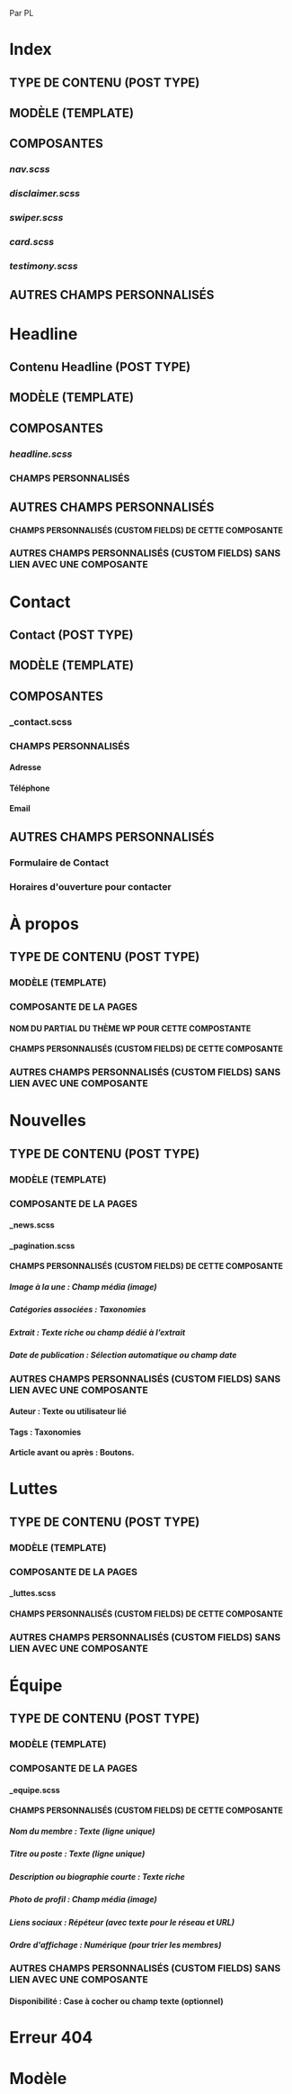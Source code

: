 Par PL

# Index

## TYPE DE CONTENU (POST TYPE)

## MODÈLE (TEMPLATE)

## COMPOSANTES
### _nav.scss_
### _disclaimer.scss_
### _swiper.scss_
### _card.scss_
### _testimony.scss_


## AUTRES CHAMPS PERSONNALISÉS

# Headline
## Contenu Headline (POST TYPE)

## MODÈLE (TEMPLATE)

## COMPOSANTES
### _headline.scss_

### CHAMPS PERSONNALISÉS


## AUTRES CHAMPS PERSONNALISÉS

#### CHAMPS PERSONNALISÉS (CUSTOM FIELDS) DE CETTE COMPOSANTE

### AUTRES CHAMPS PERSONNALISÉS (CUSTOM FIELDS) SANS LIEN AVEC UNE COMPOSANTE
# Contact
## Contact (POST TYPE)

## MODÈLE (TEMPLATE)

## COMPOSANTES
### _contact.scss
### CHAMPS PERSONNALISÉS
#### Adresse 
#### Téléphone
#### Email

## AUTRES CHAMPS PERSONNALISÉS
### Formulaire de Contact
###  Horaires d'ouverture pour contacter

# À propos
## TYPE DE CONTENU (POST TYPE)

### MODÈLE (TEMPLATE)

### COMPOSANTE DE LA PAGES
#### NOM DU PARTIAL DU THÈME WP POUR CETTE COMPOSTANTE

#### CHAMPS PERSONNALISÉS (CUSTOM FIELDS) DE CETTE COMPOSANTE

### AUTRES CHAMPS PERSONNALISÉS (CUSTOM FIELDS) SANS LIEN AVEC UNE COMPOSANTE

# Nouvelles
## TYPE DE CONTENU (POST TYPE)

### MODÈLE (TEMPLATE)

### COMPOSANTE DE LA PAGES
#### _news.scss
#### _pagination.scss

#### CHAMPS PERSONNALISÉS (CUSTOM FIELDS) DE CETTE COMPOSANTE
#####  Image à la une : Champ média (image)
##### Catégories associées : Taxonomies
##### Extrait : Texte riche ou champ dédié à l’extrait
##### Date de publication : Sélection automatique ou champ date

### AUTRES CHAMPS PERSONNALISÉS (CUSTOM FIELDS) SANS LIEN AVEC UNE COMPOSANTE
#### Auteur : Texte ou utilisateur lié
#### Tags : Taxonomies
#### Article avant ou après : Boutons.


# Luttes
## TYPE DE CONTENU (POST TYPE)

### MODÈLE (TEMPLATE)

### COMPOSANTE DE LA PAGES
#### _luttes.scss

#### CHAMPS PERSONNALISÉS (CUSTOM FIELDS) DE CETTE COMPOSANTE

### AUTRES CHAMPS PERSONNALISÉS (CUSTOM FIELDS) SANS LIEN AVEC UNE COMPOSANTE

# Équipe
## TYPE DE CONTENU (POST TYPE)

### MODÈLE (TEMPLATE)

### COMPOSANTE DE LA PAGES
#### _equipe.scss

#### CHAMPS PERSONNALISÉS (CUSTOM FIELDS) DE CETTE COMPOSANTE
##### Nom du membre : Texte (ligne unique)
##### Titre ou poste : Texte (ligne unique)
##### Description ou biographie courte : Texte riche
##### Photo de profil : Champ média (image)
##### Liens sociaux : Répéteur (avec texte pour le réseau et URL)
##### Ordre d'affichage : Numérique (pour trier les membres)

### AUTRES CHAMPS PERSONNALISÉS (CUSTOM FIELDS) SANS LIEN AVEC UNE COMPOSANTE
#### Disponibilité : Case à cocher ou champ texte (optionnel)

# Erreur 404

# Modèle
